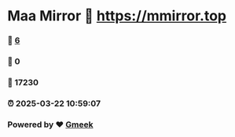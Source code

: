 # Maa Mirror :link: https://mmirror.top 
### :page_facing_up: [6](https://mmirror.top/tag.html) 
### :speech_balloon: 0 
### :hibiscus: 17230 
### :alarm_clock: 2025-03-22 10:59:07 
### Powered by :heart: [Gmeek](https://github.com/Meekdai/Gmeek)
